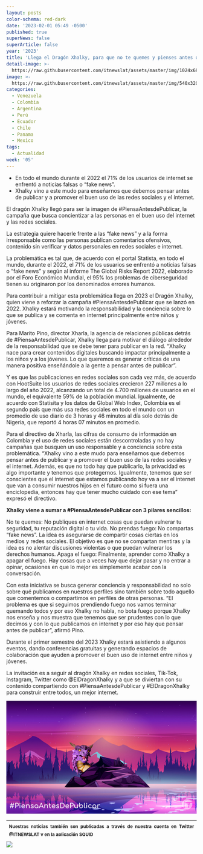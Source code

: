```yaml
---
layout: posts
color-schema: red-dark
date: '2023-02-01 05:49 -0500'
published: true
superNews: false
superArticle: false
year: '2023'
title: 'Llega el Dragón Xhalky, para que no te quemes y pienses antes de publicar'
detail-image: >-
  https://raw.githubusercontent.com/itnewslat/assets/master/img/1024x680/Dragon-Xhalky-g.jpg
image: >-
  https://raw.githubusercontent.com/itnewslat/assets/master/img/540x320/Dragon-Xhalky-p.jpg
categories:
  - Venezuela
  - Colombia
  - Argentina
  - Perú
  - Ecuador
  - Chile
  - Panama
  - Mexico
tags:
  - Actualidad
week: '05'
---
```

- En todo el mundo durante el 2022 el 71% de los usuarios de internet se enfrentó a noticias falsas o “fake news”.
- Xhalky vino a este mudo para enseñarnos que debemos pensar antes de publicar y a promover el buen uso de las redes sociales y el internet.

El dragón Xhalky llegó para ser la imagen de #PiensaAntesdePublicar, la campaña que busca concientizar a las personas en el buen uso del internet y las redes sociales. 

La estrategia quiere hacerle frente a las “fake news” y a la forma irresponsable como las personas publican comentarios ofensivos, contenido sin verificar y datos personales en redes sociales e internet.  

La problemática es tal que, de acuerdo con el portal Statista, en todo el mundo, durante el 2022, el 71% de los usuarios se enfrentó a noticias falsas o “fake news” y según al informe The Global Risks Report 2022, elaborado por el Foro Económico Mundial, el 95% los problemas de ciberseguridad tienen su originaron por los denominados errores humanos.

Para contribuir a mitigar esta problemática llega en 2023 el Dragón Xhalky, quien viene a reforzar la campaña #PiensaAntesdePublicar que se lanzó en 2022. Xhalky estará motivando la responsabilidad y la conciencia sobre lo que se publica y se comenta en internet principalmente entre niños y jóvenes.

Para Marito Pino, director Xharla, la agencia de relaciones públicas detrás de #PiensaAntesdePublicar, Xhalky llega para motivar el diálogo alrededor de la responsabilidad que se debe tener para publicar en la red. “Xhalky nace para crear contenidos digitales buscando impactar principalmente a los niños y a los jóvenes. Lo que queremos es generar críticas de una manera positiva enseñándole a la gente a pensar antes de publicar”.

Y es que las publicaciones en redes sociales son cada vez más, de acuerdo con HootSuite los usuarios de redes sociales crecieron 227 millones a lo largo del año 2022, alcanzando un total de 4.700 millones de usuarios en el mundo, el equivalente 59% de la población mundial. Igualmente, de acuerdo con Statisita y los datos de Global Web Index, Colombia es el segundo país que más usa redes sociales en todo el mundo con un promedio de uso diario de 3 horas y 46 minutos al día solo detrás de Nigeria, que reportó 4 horas 07 minutos en promedio.

Para el directivo de Xharla, las cifras de consumo de información en Colombia y el uso de redes sociales están descontroladas y no hay campañas que busquen un uso responsable y a conciencia sobre esta problemática. “Xhalky vino a este mudo para enseñarnos que debemos pensar antes de publicar y a promover el buen uso de las redes sociales y el internet. Además, es que no todo hay que publicarlo, la privacidad es algo importante y tenemos que protegernos. Igualmente, tenemos que ser conscientes que el internet que estamos publicando hoy va a ser el internet que van a consumir nuestros hijos en el futuro como si fuera una enciclopedia, entonces hay que tener mucho cuidado con ese tema” expresó el directivo.

**Xhalky viene a sumar a #PiensaAntesdePublicar con 3 pilares sencillos:**

No te quemes: No publiques en internet cosas que puedan vulnerar tu seguridad, tu reputación digital o tu vida.
No prendas fuego: No compartas “fake news”. La idea es asegurarse de compartir cosas ciertas en los medios y redes sociales. El objetivo es que no se compartan mentiras y la idea es no alentar discusiones violentas o que puedan vulnerar los derechos humanos.
Apaga el fuego: Finalmente, aprender como Xhalky a apagar el fuego. Hay cosas que a veces hay que dejar pasar y no entrar a opinar, ocasiones en que lo mejor es simplemente acabar con la conversación.
 
Con esta iniciativa se busca generar conciencia y responsabilidad no solo sobre qué publicamos en nuestros perfiles sino también sobre todo aquello que comentemos o compartimos en perfiles de otras personas. “El problema es que si seguimos prendiendo fuego nos vamos terminar quemando todos y por eso Xhalky no habla, no bota fuego porque Xhalky nos enseña y nos muestra que tenemos que ser prudentes con lo que decimos y con lo que publicamos en internet y por eso hay que pensar antes de publicar”, afirmó Pino.

Durante el primer semestre del 2023 Xhalky estará asistiendo a algunos eventos, dando conferencias gratuitas y generando espacios de colaboración que ayuden a promover el buen uso de internet entre niños y jóvenes.

La invitación es a seguir al dragón Xhalky en redes sociales, Tik-Tok, Instagram, Twitter como @ElDragonXhalky y a que se diviertan con su contenido compartiendo con #PiensaAntesdePublicar y #ElDragonXhalky para construir entre todos, un mejor internet.

![](https://raw.githubusercontent.com/itnewslat/assets/master/img/540x320/Dragon-Xhalky-p.jpg)

<table style="height: 42px;" width="569">
<tbody>
<tr>
<td style="text-align: justify;"><sub><strong>Nuestras noticias también son publicadas a través de nuestra cuenta en Twitter <a href="https://twitter.com/itnewslat?lang=es">@ITNEWSLAT</a> y en la aplicación <a href="https://squidapp.co/en/">SQUID</a></strong></sub></td>
</tr>
</tbody>
</table>

<img src="https://tracker.metricool.com/c3po.jpg?hash=56f88a41e39ab42c063cc51676587a04"/>